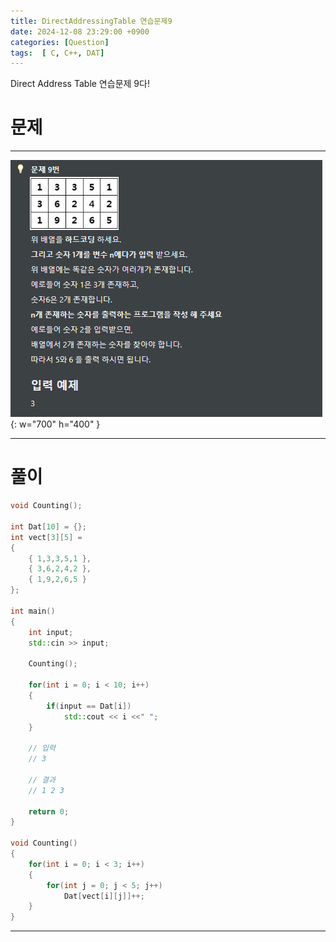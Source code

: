 ```yaml
---
title: DirectAddressingTable 연습문제9
date: 2024-12-08 23:29:00 +0900
categories: [Question]  
tags:  [ C, C++, DAT]
---
```


Direct Address Table 연습문제 9다!

# 문제   
---------------------------------------

![Desktop View](/assets/img/Dat9.png){: w="700" h="400" }

---------------------------------------

# 풀이

```c++
void Counting();

int Dat[10] = {};
int vect[3][5] =
{
    { 1,3,3,5,1 },
    { 3,6,2,4,2 },
    { 1,9,2,6,5 }
};

int main()
{
    int input;
    std::cin >> input;

    Counting();

    for(int i = 0; i < 10; i++)
    {
        if(input == Dat[i])
            std::cout << i <<" ";
    }

    // 입력
    // 3

    // 결과
    // 1 2 3

    return 0;
}

void Counting()
{
    for(int i = 0; i < 3; i++)
    {
        for(int j = 0; j < 5; j++)
            Dat[vect[i][j]]++;
    }
}
```
---------------------------------------


